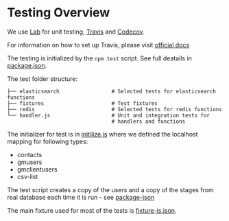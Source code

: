 # Testing Overview

We use [Lab](https://github.com/hapijs/lab) for unit testing, [Travis](https://travis-ci.org/) and [Codecov](https://codecov.io/).

For information on how to set up Travis, please visit [official docs](https://docs.travis-ci.com/user/getting-started/#To-get-started-with-Travis-CI%3A)

The testing is initialized by the `npm test` script. See full deatails in [package.json](https://github.com/FAC-GM/app/blob/master/package.json#L8).

The test folder structure:

```
├── elasticsearch                 # Selected tests for elasticsearch functions
├── fixtures                      # Test fixtures
├── redis                         # Selected tests for redis functions
└── handler.js                    # Unit and integration tests for
                                  # handlers and functions
```

The initializer for test is in [initilize.js](https://github.com/FAC-GM/app/blob/master/test/fixtures/initialize.js)
where we defined the localhost mapping for following types:
- contacts
- gmusers
- gmclientusers
- csv-list

The test script creates a copy of the users and a copy of the stages from real database each time it is run - see [package-json](https://github.com/FAC-GM/app/blob/master/package.json#L8)

The main fixture used for most of the tests is [fixture-js.json](https://github.com/FAC-GM/app/blob/master/test/fixtures/fixture-js.json).
